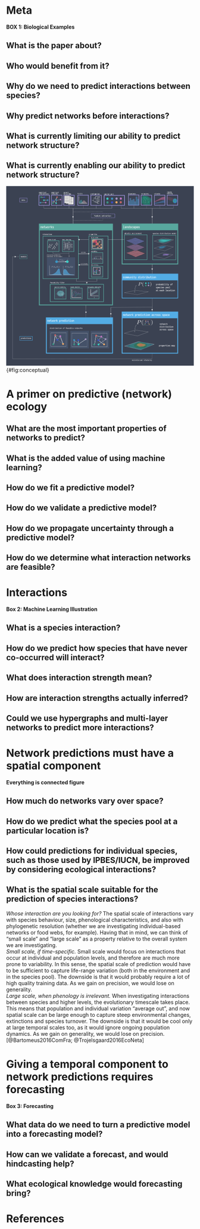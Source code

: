 # Meta

**BOX 1: Biological Examples**

## What is the paper about?

## Who would benefit from it?

## Why do we need to predict interactions between species?

## Why predict networks before interactions?

## What is currently limiting our ability to predict network structure?

## What is currently enabling our ability to predict network structure?

![TODO](figures/conceptual.png){#fig:conceptual}

# A primer on predictive (network) ecology

## What are the most important properties of networks to predict?

## What is the added value of using machine learning?

## How do we fit a predictive model?

## How do we validate a predictive model?

## How do we propagate uncertainty through a predictive model?

## How do we determine what interaction networks are feasible?

# Interactions

**Box 2: Machine Learning Illustration**

## What is a species interaction?

## How do we predict how species that have never co-occurred will interact?

## What does interaction strength mean?

## How are interaction strengths actually inferred? 

## Could we use hypergraphs and multi-layer networks to predict more interactions? 

# Network predictions must have a spatial component

**Everything is connected figure**

## How much do networks vary over space?

## How do we predict what the species pool at a particular location is?

## How could predictions for individual species, such as those used by IPBES/IUCN, be improved by considering ecological interactions?

## What is the spatial scale suitable for the prediction of species interactions?
*Whose interaction are you looking for?* The spatial scale of interactions vary with species behaviour, size, phenological characteristics, and also with phylogenetic resolution (whether we are investigating individual-based networks or food webs, for example). Having that in mind, we can think of “small scale” and “large scale” as a property relative to the overall system we are investigating.  
*Small scale, if time-specific.* Small scale would focus on interactions that occur at individual and population levels, and therefore are much more prone to variability. In this sense, the spatial scale of prediction would have to be sufficient to capture life-range variation (both in the environment and in the species pool). The downside is that it would probably require a lot of high quality training data. As we gain on precision, we would lose on generality.  
*Large scale, when phenology is irrelevant.* When investigating interactions between species and higher levels, the evolutionary timescale takes place. This means that population and individual variation “average out”, and now spatial scale can be large enough to capture steep environmental changes, extinctions and species turnover. The downside is that it would be cool only at large temporal scales too, as it would ignore ongoing population dynamics. As we gain on generality, we would lose on precision.  
[@Bartomeus2016ComFra; @Trojelsgaard2016EcoNeta]

# Giving a temporal component to network predictions requires forecasting

**Box 3: Forecasting**

## What data do we need to turn a predictive model into a forecasting model?

## How can we validate a forecast, and would hindcasting help?

## What ecological knowledge would forecasting bring?

# References
